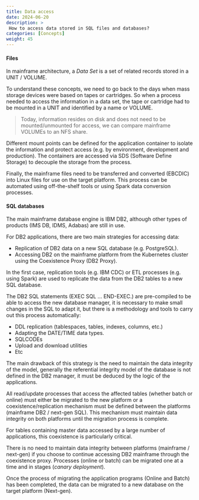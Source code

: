 ```yaml
---
title: Data access
date: 2024-06-20
description: >
 How to access data stored in SQL files and databases?
categories: [Concepts]
weight: 45
---
```


#### Files

In mainframe architecture, a _Data Set_ is a set of related records stored in a UNIT / VOLUME.

To understand these concepts, we need to go back to the days when mass storage devices were based on tapes or cartridges. So when a process needed to access the information in a data set, the tape or cartridge had to be mounted in a UNIT and identified by a name or VOLUME.

> Today, information resides on disk and does not need to be mounted/unmounted for access, we can compare mainframe VOLUMEs to an NFS share.

Different mount points can be defined for the application container to isolate the information and protect access (e.g. by environment, development and production). The containers are accessed via SDS (Software Define Storage) to decouple the storage from the process. 

Finally, the mainframe files need to be transferred and converted (EBCDIC) into Linux files for use on the target platform. This process can be automated using off-the-shelf tools or using Spark data conversion processes.

#### SQL databases

The main mainframe database engine is IBM DB2, although other types of products (IMS DB, IDMS, Adabas) are still in use.

For DB2 applications, there are two main strategies for accessing data:

* Replication of DB2 data on a new SQL database (e.g. PostgreSQL).
* Accessing DB2 on the mainframe platform from the Kubernetes cluster using the Coexistence Proxy (DB2 Proxy).

In the first case, replication tools (e.g. IBM CDC) or ETL processes (e.g. using Spark) are used to replicate the data from the DB2 tables to a new SQL database.

The DB2 SQL statements (EXEC SQL ... END-EXEC.) are pre-compiled to be able to access the new database manager, it is necessary to make small changes in the SQL to adapt it, but there is a methodology and tools to carry out this process automatically:

* DDL replication (tablespaces, tables, indexes, columns, etc.)
* Adapting the DATE/TIME data types.
* SQLCODEs
* Upload and download utilities
* Etc

The main drawback of this strategy is the need to maintain the data integrity of the model, generally the referential integrity model of the database is not defined in the DB2 manager, it must be deduced by the logic of the applications.

All read/update processes that access the affected tables (whether batch or online) must either be migrated to the new platform or a coexistence/replication mechanism must be defined between the platforms (mainframe DB2 / next-gen SQL). This mechanism must maintain data integrity on both platforms until the migration process is complete. 

For tables containing master data accessed by a large number of applications, this coexistence is particularly critical.

There is no need to maintain data integrity between platforms (mainframe / next-gen) if you choose to continue accessing DB2 mainframe through the coexistence proxy. 
Processes (online or batch) can be migrated one at a time and in stages (_canary deployment_).

Once the process of migrating the application programs (Online and Batch) has been completed, the data can be migrated to a new database on the target platform (Next-gen).
